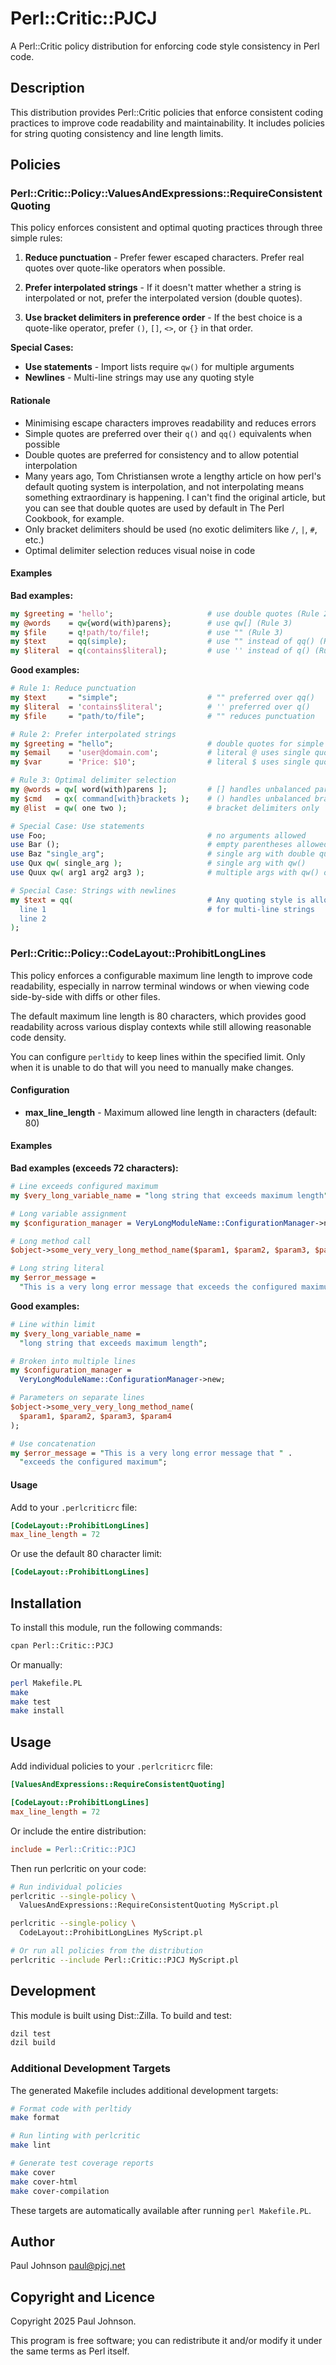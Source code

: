 # Perl::Critic::PJCJ

A Perl::Critic policy distribution for enforcing code style consistency
in Perl code.

## Description

This distribution provides Perl::Critic policies that enforce consistent
coding practices to improve code readability and maintainability. It includes
policies for string quoting consistency and line length limits.

## Policies

### Perl::Critic::Policy::ValuesAndExpressions::RequireConsistentQuoting

This policy enforces consistent and optimal quoting practices through three
simple rules:

1. **Reduce punctuation** - Prefer fewer escaped characters. Prefer real quotes
   over quote-like operators when possible.

2. **Prefer interpolated strings** - If it doesn't matter whether a string is
   interpolated or not, prefer the interpolated version (double quotes).

3. **Use bracket delimiters in preference order** - If the best choice is a
   quote-like operator, prefer `()`, `[]`, `<>`, or `{}` in that order.

**Special Cases:**

- **Use statements** - Import lists require `qw()` for multiple arguments
- **Newlines** - Multi-line strings may use any quoting style

#### Rationale

- Minimising escape characters improves readability and reduces errors
- Simple quotes are preferred over their `q()` and `qq()` equivalents when
  possible
- Double quotes are preferred for consistency and to allow potential
  interpolation
- Many years ago, Tom Christiansen wrote a lengthy article on how perl's default
  quoting system is interpolation, and not interpolating means something
  extraordinary is happening. I can't find the original article, but you can
  see that double quotes are used by default in The Perl Cookbook, for example.
- Only bracket delimiters should be used (no exotic delimiters like `/`,
  `|`, `#`, etc.)
- Optimal delimiter selection reduces visual noise in code

#### Examples

**Bad examples:**

```perl
my $greeting = 'hello';                     # use double quotes (Rule 2)
my @words    = qw{word(with)parens};        # use qw[] (Rule 3)
my $file     = q!path/to/file!;             # use "" (Rule 3)
my $text     = qq(simple);                  # use "" instead of qq() (Rule 1)
my $literal  = q(contains$literal);         # use '' instead of q() (Rule 1)
```

**Good examples:**

```perl
# Rule 1: Reduce punctuation
my $text     = "simple";                    # "" preferred over qq()
my $literal  = 'contains$literal';          # '' preferred over q()
my $file     = "path/to/file";              # "" reduces punctuation

# Rule 2: Prefer interpolated strings
my $greeting = "hello";                     # double quotes for simple strings
my $email    = 'user@domain.com';           # literal @ uses single quotes
my $var      = 'Price: $10';                # literal $ uses single quotes

# Rule 3: Optimal delimiter selection
my @words = qw[ word(with)parens ];         # [] handles unbalanced parentheses
my $cmd   = qx( command[with}brackets );    # () handles unbalanced brackets
my @list  = qw( one two );                  # bracket delimiters only

# Special Case: Use statements
use Foo;                                    # no arguments allowed
use Bar ();                                 # empty parentheses allowed
use Baz "single_arg";                       # single arg with double quotes
use Qux qw( single_arg );                   # single arg with qw()
use Quux qw( arg1 arg2 arg3 );              # multiple args with qw() only

# Special Case: Strings with newlines
my $text = qq(                              # Any quoting style is allowed
  line 1                                    # for multi-line strings
  line 2
);
```

### Perl::Critic::Policy::CodeLayout::ProhibitLongLines

This policy enforces a configurable maximum line length to improve code
readability, especially in narrow terminal windows or when viewing code
side-by-side with diffs or other files.

The default maximum line length is 80 characters, which provides good
readability across various display contexts while still allowing reasonable
code density.

You can configure `perltidy` to keep lines within the specified limit. Only
when it is unable to do that will you need to manually make changes.

#### Configuration

- **max_line_length** - Maximum allowed line length in characters (default: 80)

#### Examples

**Bad examples (exceeds 72 characters):**

```perl
# Line exceeds configured maximum
my $very_long_variable_name = "long string that exceeds maximum length";

# Long variable assignment
my $configuration_manager = VeryLongModuleName::ConfigurationManager->new;

# Long method call
$object->some_very_very_long_method_name($param1, $param2, $param3, $param4);

# Long string literal
my $error_message =
  "This is a very long error message that exceeds the configured maximum";
```

**Good examples:**

```perl
# Line within limit
my $very_long_variable_name =
  "long string that exceeds maximum length";

# Broken into multiple lines
my $configuration_manager =
  VeryLongModuleName::ConfigurationManager->new;

# Parameters on separate lines
$object->some_very_very_long_method_name(
  $param1, $param2, $param3, $param4
);

# Use concatenation
my $error_message = "This is a very long error message that " .
  "exceeds the configured maximum";
```

#### Usage

Add to your `.perlcriticrc` file:

```ini
[CodeLayout::ProhibitLongLines]
max_line_length = 72
```

Or use the default 80 character limit:

```ini
[CodeLayout::ProhibitLongLines]
```

## Installation

To install this module, run the following commands:

```bash
cpan Perl::Critic::PJCJ
```

Or manually:

```bash
perl Makefile.PL
make
make test
make install
```

## Usage

Add individual policies to your `.perlcriticrc` file:

```ini
[ValuesAndExpressions::RequireConsistentQuoting]

[CodeLayout::ProhibitLongLines]
max_line_length = 72
```

Or include the entire distribution:

```ini
include = Perl::Critic::PJCJ
```

Then run perlcritic on your code:

```bash
# Run individual policies
perlcritic --single-policy \
  ValuesAndExpressions::RequireConsistentQuoting MyScript.pl

perlcritic --single-policy \
  CodeLayout::ProhibitLongLines MyScript.pl

# Or run all policies from the distribution
perlcritic --include Perl::Critic::PJCJ MyScript.pl
```

## Development

This module is built using Dist::Zilla. To build and test:

```bash
dzil test
dzil build
```

### Additional Development Targets

The generated Makefile includes additional development targets:

```bash
# Format code with perltidy
make format

# Run linting with perlcritic
make lint

# Generate test coverage reports
make cover
make cover-html
make cover-compilation
```

These targets are automatically available after running `perl Makefile.PL`.

## Author

Paul Johnson <paul@pjcj.net>

## Copyright and Licence

Copyright 2025 Paul Johnson.

This program is free software; you can redistribute it and/or modify it under
the same terms as Perl itself.
